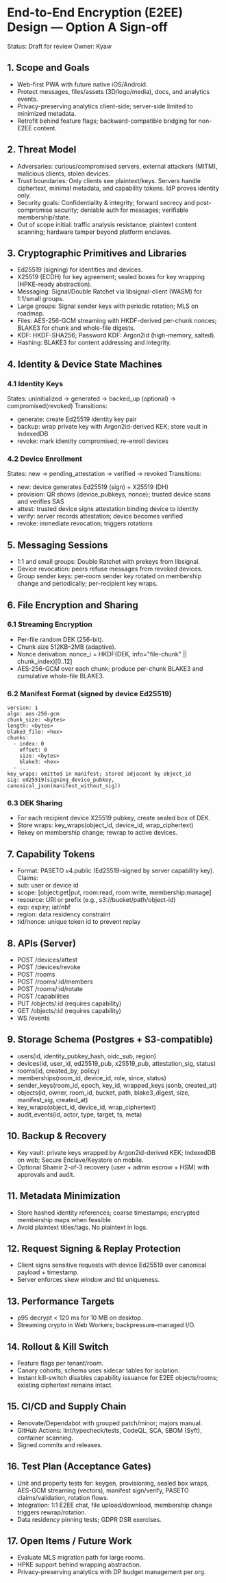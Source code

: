 # End-to-End Encryption (E2EE) Design — Option A Sign-off

Status: Draft for review
Owner: Kyaw

## 1. Scope and Goals
- Web-first PWA with future native iOS/Android.
- Protect messages, files/assets (3D/logo/media), docs, and analytics events.
- Privacy-preserving analytics client-side; server-side limited to minimized metadata.
- Retrofit behind feature flags; backward-compatible bridging for non-E2EE content.

## 2. Threat Model
- Adversaries: curious/compromised servers, external attackers (MITM), malicious clients, stolen devices.
- Trust boundaries: Only clients see plaintext/keys. Servers handle ciphertext, minimal metadata, and capability tokens. IdP proves identity only.
- Security goals: Confidentiality & integrity; forward secrecy and post-compromise security; deniable auth for messages; verifiable membership/state.
- Out of scope initial: traffic analysis resistance; plaintext content scanning; hardware tamper beyond platform enclaves.

## 3. Cryptographic Primitives and Libraries
- Ed25519 (signing) for identities and devices.
- X25519 (ECDH) for key agreement; sealed boxes for key wrapping (HPKE-ready abstraction).
- Messaging: Signal/Double Ratchet via libsignal-client (WASM) for 1:1/small groups.
- Large groups: Signal sender keys with periodic rotation; MLS on roadmap.
- Files: AES-256-GCM streaming with HKDF-derived per-chunk nonces; BLAKE3 for chunk and whole-file digests.
- KDF: HKDF-SHA256; Password KDF: Argon2id (high-memory, salted).
- Hashing: BLAKE3 for content addressing and integrity.

## 4. Identity & Device State Machines
### 4.1 Identity Keys
States: uninitialized -> generated -> backed_up (optional) -> compromised(revoked)
Transitions:
- generate: create Ed25519 identity key pair
- backup: wrap private key with Argon2id-derived KEK; store vault in IndexedDB
- revoke: mark identity compromised; re-enroll devices

### 4.2 Device Enrollment
States: new -> pending_attestation -> verified -> revoked
Transitions:
- new: device generates Ed25519 (sign) + X25519 (DH)
- provision: QR shows {device_pubkeys, nonce}; trusted device scans and verifies SAS
- attest: trusted device signs attestation binding device to identity
- verify: server records attestation; device becomes verified
- revoke: immediate revocation; triggers rotations

## 5. Messaging Sessions
- 1:1 and small groups: Double Ratchet with prekeys from libsignal.
- Device revocation: peers refuse messages from revoked devices.
- Group sender keys: per-room sender key rotated on membership change and periodically; per-recipient key wraps.

## 6. File Encryption and Sharing
### 6.1 Streaming Encryption
- Per-file random DEK (256-bit).
- Chunk size 512KB–2MB (adaptive).
- Nonce derivation: nonce_i = HKDF(DEK, info="file-chunk" || chunk_index)[0..12]
- AES-256-GCM over each chunk; produce per-chunk BLAKE3 and cumulative whole-file BLAKE3.

### 6.2 Manifest Format (signed by device Ed25519)
```
version: 1
algo: aes-256-gcm
chunk_size: <bytes>
length: <bytes>
blake3_file: <hex>
chunks:
  - index: 0
    offset: 0
    size: <bytes>
    blake3: <hex>
  - ...
key_wraps: omitted in manifest; stored adjacent by object_id
sig: ed25519(signing_device_pubkey, canonical_json(manifest_without_sig))
```

### 6.3 DEK Sharing
- For each recipient device X25519 pubkey, create sealed box of DEK.
- Store wraps: key_wraps(object_id, device_id, wrap_ciphertext)
- Rekey on membership change; rewrap to active devices.

## 7. Capability Tokens
- Format: PASETO v4.public (Ed25519-signed by server capability key).
Claims:
- sub: user or device id
- scope: [object:get|put, room:read, room:write, membership:manage]
- resource: URI or prefix (e.g., s3://bucket/path/object-id)
- exp: expiry; iat/nbf
- region: data residency constraint
- tid/nonce: unique token id to prevent replay

## 8. APIs (Server)
- POST /devices/attest
- POST /devices/revoke
- POST /rooms
- POST /rooms/:id/members
- POST /rooms/:id/rotate
- POST /capabilities
- PUT /objects/:id (requires capability)
- GET /objects/:id (requires capability)
- WS /events

## 9. Storage Schema (Postgres + S3-compatible)
- users(id, identity_pubkey_hash, oidc_sub, region)
- devices(id, user_id, ed25519_pub, x25519_pub, attestation_sig, status)
- rooms(id, created_by, policy)
- memberships(room_id, device_id, role, since, status)
- sender_keys(room_id, epoch, key_id, wrapped_keys jsonb, created_at)
- objects(id, owner, room_id, bucket, path, blake3_digest, size, manifest_sig, created_at)
- key_wraps(object_id, device_id, wrap_ciphertext)
- audit_events(id, actor, type, target, ts, meta)

## 10. Backup & Recovery
- Key vault: private keys wrapped by Argon2id-derived KEK; IndexedDB on web; Secure Enclave/Keystore on mobile.
- Optional Shamir 2-of-3 recovery (user + admin escrow + HSM) with approvals and audit.

## 11. Metadata Minimization
- Store hashed identity references; coarse timestamps; encrypted membership maps when feasible.
- Avoid plaintext titles/tags. No plaintext in logs.

## 12. Request Signing & Replay Protection
- Client signs sensitive requests with device Ed25519 over canonical payload + timestamp.
- Server enforces skew window and tid uniqueness.

## 13. Performance Targets
- p95 decrypt < 120 ms for 10 MB on desktop.
- Streaming crypto in Web Workers; backpressure-managed I/O.

## 14. Rollout & Kill Switch
- Feature flags per tenant/room.
- Canary cohorts; schema uses sidecar tables for isolation.
- Instant kill-switch disables capability issuance for E2EE objects/rooms; existing ciphertext remains intact.

## 15. CI/CD and Supply Chain
- Renovate/Dependabot with grouped patch/minor; majors manual.
- GitHub Actions: lint/typecheck/tests, CodeQL, SCA, SBOM (Syft), container scanning.
- Signed commits and releases.

## 16. Test Plan (Acceptance Gates)
- Unit and property tests for: keygen, provisioning, sealed box wraps, AES-GCM streaming (vectors), manifest sign/verify, PASETO claims/validation, rotation flows.
- Integration: 1:1 E2EE chat, file upload/download, membership change triggers rewrap/rotation.
- Data residency pinning tests; GDPR DSR exercises.

## 17. Open Items / Future Work
- Evaluate MLS migration path for large rooms.
- HPKE support behind wrapping abstraction.
- Privacy-preserving analytics with DP budget management per org.
